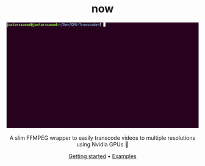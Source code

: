 <div align="center">
<h1>now</h1>
<img src="./cover.gif" /><br/>
<p>A slim FFMPEG wrapper to easily transcode videos to multiple resolutions using Nvidia GPUs 📼</p>
<a href="#getting-started">Getting started</a> •
<a href="#examples">Examples</a>
</div>